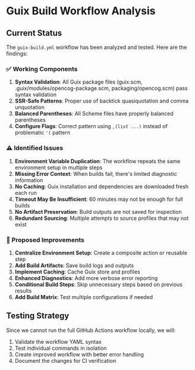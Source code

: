 # Guix Build Workflow Analysis

## Current Status

The `guix-build.yml` workflow has been analyzed and tested. Here are the findings:

### ✅ Working Components

1. **Syntax Validation**: All Guix package files (guix.scm, .guix/modules/opencog-package.scm, packaging/opencog.scm) pass syntax validation
2. **SSR-Safe Patterns**: Proper use of backtick quasiquotation and comma unquotation
3. **Balanced Parentheses**: All Scheme files have properly balanced parentheses
4. **Configure Flags**: Correct pattern using `,(list ...)` instead of problematic `'(` pattern

### ⚠️ Identified Issues

1. **Environment Variable Duplication**: The workflow repeats the same environment setup in multiple steps
2. **Missing Error Context**: When builds fail, there's limited diagnostic information
3. **No Caching**: Guix installation and dependencies are downloaded fresh each run
4. **Timeout May Be Insufficient**: 60 minutes may not be enough for full builds
5. **No Artifact Preservation**: Build outputs are not saved for inspection
6. **Redundant Sourcing**: Multiple attempts to source profiles that may not exist

### 🎯 Proposed Improvements

1. **Centralize Environment Setup**: Create a composite action or reusable step
2. **Add Build Artifacts**: Save build logs and outputs
3. **Implement Caching**: Cache Guix store and profiles
4. **Enhanced Diagnostics**: Add more verbose error reporting
5. **Conditional Build Steps**: Skip unnecessary steps based on previous results
6. **Add Build Matrix**: Test multiple configurations if needed

## Testing Strategy

Since we cannot run the full GitHub Actions workflow locally, we will:

1. Validate the workflow YAML syntax
2. Test individual commands in isolation
3. Create improved workflow with better error handling
4. Document the changes for CI verification
